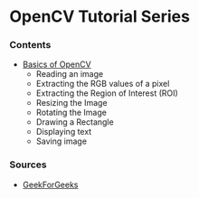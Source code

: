 

# OpenCV Tutorial Series

### Contents 
* [Basics of OpenCV](basics)
    * Reading an image
    * Extracting the RGB values of a pixel
    * Extracting the Region of Interest (ROI)
    * Resizing the Image
    * Rotating the Image
    * Drawing a Rectangle
    * Displaying text
    * Saving image
### Sources
* [GeekForGeeks](https://www.geeksforgeeks.org/opencv-python-tutorial/#getting)